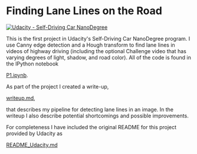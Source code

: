 # **Finding Lane Lines on the Road** 
[![Udacity - Self-Driving Car NanoDegree](https://s3.amazonaws.com/udacity-sdc/github/shield-carnd.svg)](http://www.udacity.com/drive)

This is the first project in Udacity's Self-Driving Car NanoDegree program. I use Canny edge detection and a Hough transform to find lane lines in videos of highway driving (including the optional Challenge video that has varying degrees of light, shadow, and road color).  All of the code is found in the IPython notebook 

[P1.ipynb](P1.ipynb).

As part of the project I created a write-up,

[writeup.md](writeup.md),

that describes my pipeline for detecting lane lines in an image. In the writeup I also describe potential shortcomings and possible improvements.

For completeness I have included the original README for this project provided by Udacity as

[README_Udacity.md](README_Udacity.md)
